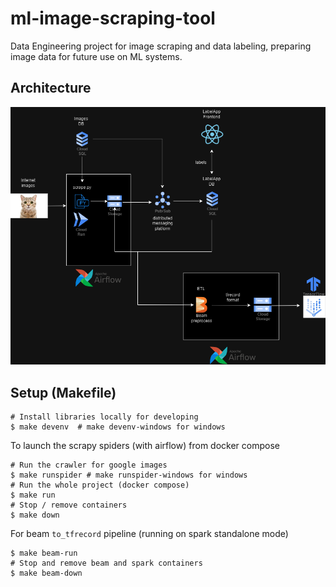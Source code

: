 # ml-image-scraping-tool
Data Engineering project for image scraping and data labeling, preparing image data for future use on ML systems.

## Architecture
![architecture.png](imgs/architecture.png)

## Setup (Makefile)

```shell
# Install libraries locally for developing
$ make devenv  # make devenv-windows for windows
```

To launch the scrapy spiders (with airflow) from docker compose
```shell
# Run the crawler for google images
$ make runspider # make runspider-windows for windows
# Run the whole project (docker compose)
$ make run
# Stop / remove containers
$ make down
```

For beam `to_tfrecord` pipeline (running on spark standalone mode)
```shell
$ make beam-run
# Stop and remove beam and spark containers
$ make beam-down
```
